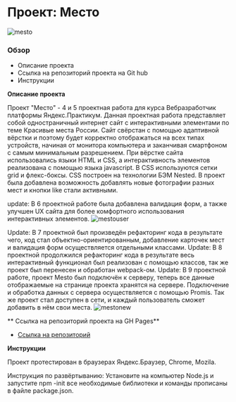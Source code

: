 # Проект: Место
![mesto](https://user-images.githubusercontent.com/98919779/216033726-3ccc9535-b6de-497d-a53d-e150c1214ed8.png)

### Обзор
* Описание проекта
* Ссылка на репозиторий проекта на Git hub
* Инструкции

**Описание проекта**

Проект "Место" - 4 и 5 проектная работа для курса Вебразработчик платформы Яндекс.Практикум.
Данная проектная работа представляет собой одностраничный интернет сайт с интерактивными элементами по теме Красивые места России. Сайт свёрстан с помощью адаптивной вёрстки и поэтому будет корректно отображаться на всех типах устройств, начиная от монитора компьютера и заканчивая смартфоном с самым минимальным разрешением. При вёрстке сайта использовались языки HTML и CSS, а интерактивность элементов реализована с помощью языка  javascript. В CSS используются сетки grid и флекс-боксы. CSS построен на технологии БЭМ Nested. В проект была добавлена возможность добавлять новые фотографии разных мест и кнопки like стали активными.

update: В 6 проектной работе была добавлена валидация форм, а также улучшен UX сайта для более комфортного использования интерактивных элементов.
![mestouser](https://user-images.githubusercontent.com/98919779/216034231-310cb5a1-b038-4062-99e1-e49aa138d2f0.png)

Update: В 7 проектной был произведён рефакторинг кода в результате чего, код стал объектно-ориентированным, добавление карточек мест и валидация форм осуществляется отдельными классами.
Update: В 8 проектной продолжился рефакторинг кода в результате весь интерактивный функционал был реализован с помощью классов, так же проект был перенесен и обработан webpack-ом.
Update: В 9 проектной работе, проект Mesto был подключён к серверу, теперь все данные отображаемые на странице проекта хранятся на сервере. Подключение и обработка данных с сервера осуществляется с помощью Promis. Так же проект стал доступен в сети, и каждый пользователь сможет добавить в нём свои места.
![mestonew](https://user-images.githubusercontent.com/98919779/216033997-d2a84962-a969-4527-9936-7e89334ce46f.png)

** Ссылка на репозиторий проекта на GH Pages**

* [Ссылка на репозиторий](https://lexproject.github.io/mesto/)

**Инструкции**

Проект протестирован в браузерах  Яндекс.Браузер, Chrome, Mozila.

Инструкция по развёртыванию: Установите на компьютер Node.js и запустите npm -init все необходимые библиотеки и команды прописаны в файле package.json.
